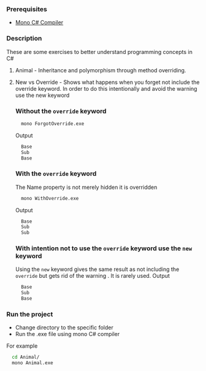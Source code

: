 ### Prerequisites
-  [Mono C# Compiler](https://www.mono-project.com/download/stable/)

### Description
These are some exercises to better understand programming concepts in C#
1. Animal - Inheritance and polymorphism through method overriding.
2. New vs Override - Shows what happens when you forget not include the override keyword. In order to do this intentionally and avoid the warning use the new keyword
    ### Without the `override` keyword
    ```bash
      mono ForgotOverride.exe
    ```
    Output
    ```bash
      Base
      Sub
      Base
    ```

    ### With the `override` keyword
    The Name property is not merely hidden it is overridden
    ```bash
      mono WithOverride.exe
    ```
    Output
    ```bash
      Base
      Sub
      Sub
    ```
    ### With intention not to use the `override` keyword use the `new` keyword
    Using the `new` keyword gives the same result as not including the `override` but gets rid of the warning . It is rarely used.
    Output
    ```bash
      Base
      Sub
      Base
    ```

### Run the project
* Change directory to the specific folder
* Run the .exe file using mono C# compiler

For example

```bash
  cd Animal/
  mono Animal.exe
```
